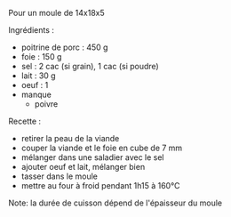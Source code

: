 Pour un moule de 14x18x5

Ingrédients :
- poitrine de porc : 450 g
- foie             : 150 g
- sel              : 2 cac (si grain), 1 cac (si poudre)
- lait  : 30 g
- oeuf  : 1
- manque
    * poivre

Recette : 
- retirer la peau de la viande
- couper la viande et le foie en cube de 7 mm
- mélanger dans une saladier avec le sel
- ajouter oeuf et lait, mélanger bien
- tasser dans le moule
- mettre au four à froid pendant 1h15 à 160°C

Note: la durée de cuisson dépend de l'épaisseur du moule

